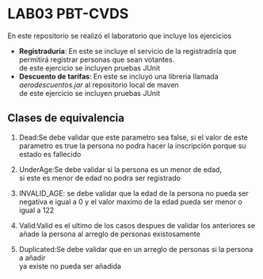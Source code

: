 # LAB03 PBT-CVDS
En este repositorio se realizó el laboratorio que incluye los ejercicios 
- **Registraduría**: En este se incluye el servicio de la registradiría que permitirá registrar personas que sean votantes.\
de este ejercicio se incluyen pruebas JUnit
- **Descuento de tarifas**: En este se incluyó una libreria llamada *aerodescuentos.jar* al repositorio local de maven\
de este ejercicio se incluyen pruebas JUnit

## Clases de equivalencia

1. Dead:Se debe validar que este parametro sea false,
si el valor de este parametro es true la persona no podra hacer la inscripción porque su estado es fallecido

2. UnderAge:Se debe validar si la persona es un menor de edad,\
si este es menor de edad no podra ser registrado

3. INVALID_AGE: se debe validar que la edad de la persona no pueda ser negativa e igual a 0 y
el valor maximo de la edad pueda ser menor o igual a 122

4. Valid:Valid es el ultimo de los casos despues de validar los anteriores se añade la persona al arreglo de personas existosamente

5. Duplicated:Se debe validar que en un arreglo de personas si la persona a añadir\
ya existe no pueda ser añadida

